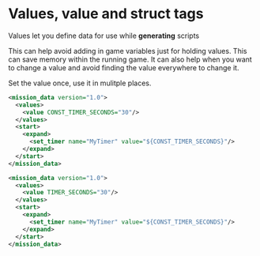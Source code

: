 # Values, value and struct tags
Values let you define data for use while **generating** scripts

This can help avoid adding in game variables just for holding values.
This can save memory within the running game.
It can also help when you want to change a value and avoid finding the value everywhere to change it.

Set the value once, use it in mulitple places.


``` XML
<mission_data version="1.0">
  <values>
    <value CONST_TIMER_SECONDS="30"/>
  </values>
  <start>
    <expand>
      <set_timer name="MyTimer" value="${CONST_TIMER_SECONDS}"/>
    </expand>
  </start>
</mission_data>
```

``` XML
<mission_data version="1.0">
  <values>
    <value TIMER_SECONDS="30"/>
  </values>
  <start>
    <expand>
      <set_timer name="MyTimer" value="${CONST_TIMER_SECONDS}"/>
    </expand>
  </start>
</mission_data>
```